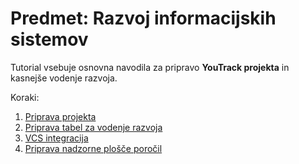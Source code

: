 # Predmet: Razvoj informacijskih sistemov

Tutorial vsebuje osnovna navodila za pripravo **YouTrack projekta** in kasnejše vodenje razvoja.

Koraki:
1. [Priprava projekta](PripravaProjekta.md)
2. [Priprava tabel za vodenje razvoja](AgileBoards.md)
3. [VCS integracija](VCSintegracija.md)
4. [Priprava nadzorne plošče poročil](Reports.md)

